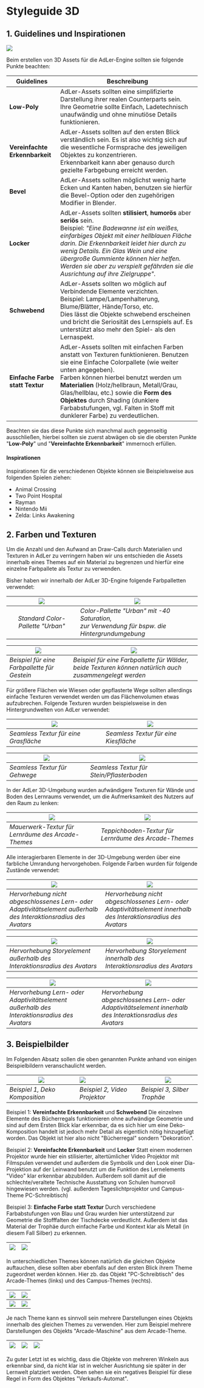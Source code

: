 # Styleguide 3D


## 1. Guidelines und Inspirationen
![](imageStyleguideHeader.PNG)

Beim erstellen von 3D Assets für die AdLer-Engine sollten sie folgende Punkte beachten:

| Guidelines                        | Beschreibung                                                                                                                                                                                                                                                                                                                                                                                            |
|-----------------------------------|---------------------------------------------------------------------------------------------------------------------------------------------------------------------------------------------------------------------------------------------------------------------------------------------------------------------------------------------------------------------------------------------------------|
| **Low-Poly**                          | AdLer-Assets sollten eine simplifizierte Darstellung ihrer realen Counterparts sein.<br/>Ihre Geometrie sollte Einfach, Ladetechnisch unaufwändig und ohne minutiöse Details funktionieren.                                                                                                                                                                                                             |
| **Vereinfachte Erkennbarkeit**        | AdLer-Assets sollten auf den ersten Blick verständlich sein. Es ist also wichtig sich auf die wesentliche Formsprache des jeweiligen Objektes zu konzentrieren.<br/>Erkennbarkeit kann aber genauso durch gezielte Farbgebung erreicht werden.                                                                                                                                                          |
| **Bevel**                             | AdLer-Assets sollten möglichst wenig harte Ecken und Kanten haben, benutzen sie hierfür die Bevel-Option oder den zugehörigen Modifier in Blender.                                                                                                                                                                                                                                                      |
| **Locker**                            | AdLer-Assets sollten **stilisiert**, **humorös** aber **seriös** sein.<br/> Beispiel: _"Eine Badewanne ist ein weißes, einfarbiges Objekt mit einer hellblauen Fläche darin. Die Erkennbarkeit leidet hier durch zu wenig Details. Ein Glas Wein und eine übergroße Gummiente können hier helfen. Werden sie aber zu verspielt gefährden sie die Ausrichtung auf ihre Zielgruppe"_.                     |
| **Schwebend**                         | AdLer-Assets sollten wo möglich auf Verbindende Elemente verzichten. <br/>Beispiel: Lampe/Lampenhalterung, Blume/Blätter, Hände/Torso, etc.<br/>Dies lässt die Objekte schwebend erscheinen und bricht die Seriosität des Lernspiels auf. Es unterstützt also mehr den Spiel- als den Lernaspekt.                                                                                                       |
| **Einfache Farbe <br/> statt Textur** | AdLer-Assets sollten mit einfachen Farben anstatt von Texturen funktionieren. Benutzen sie eine Einfache Colorpallete (wie weiter unten angegeben).<br/>Farben können hierbei benutzt werden um **Materialien** (Holz/hellbraun, Metall/Grau, Glas/hellblau, etc.) sowie die **Form des Objektes** durch Shading (dunklere Farbabstufungen, vgl. Falten in Stoff mit dunklerer Farbe) zu verdeutlichen. |


Beachten sie das diese Punkte sich manchmal auch gegenseitig ausschließen, 
hierbei sollten sie zuerst abwägen ob sie die obersten Punkte "**Low-Poly**" und "**Vereinfachte Erkennbarkeit**"
immernoch erfüllen.

#### Inspirationen

Inspirationen für die verschiedenen Objekte können sie Beispielsweise aus folgenden Spielen ziehen:

- Animal Crossing
- Two Point Hospital
- Rayman
- Nintendo Mii
- Zelda: Links Awakening


## 2. Farben und Texturen

Um die Anzahl und den Aufwand an Draw-Calls durch Materialien und Texturen in AdLer zu verringern haben wir uns entschieden die Assets innerhalb eines Themes auf ein Material zu begrenzen und hierfür eine einzelne Farbpallete als Textur zu verwenden.

Bisher haben wir innerhalb der AdLer 3D-Engine folgende Farbpalletten verwendet:

|   ![](imageStyleguideColorPaletteUrban.jpg)   |                         ![](imageStyleguideColorPaletteUrban-40.jpg)                             |
|:---------------------------------:|-----------------------------------------------------------------------------------------------|
| _Standard Color-Pallette "Urban"_ | _Color-Pallette "Urban" mit -40 Saturation, <br/>zur Verwendung für bspw. die Hintergrundumgebung_ |

|         ![](imageStyleguideStonePalette.png)              |        ![](imageStyleguideForrestPalette.png)                                                                         |
|----------------------------------------------|---------------------------------------------------------------------------------------------------------|
| _Beispiel für eine Farbpallette für Gestein_ | _Beispiel für eine Farbpallette für Wälder, beide Texturen können natürlich auch zusammengelegt werden_ |

Für größere Flächen wie Wiesen oder gepflasterte Wege sollten allerdings einfache Texturen verwendet werden um das Flächenvolumen etwas aufzubrechen.
Folgende Texturen wurden beispielsweise in den Hintergrundwelten von AdLer verwendet:

|      ![](imageStyleguideGrass.png)               |     ![](imageStyleguideRoad.png)                     |
|---------------------------------------|--------------------------------------|
| _Seamless Textur für eine Grasfläche_ | _Seamless Textur für eine Kiesfläche_ |

|   ![](imageStyleguideWegMaterial.png)         |  ![](imageStyleguideStone.png)                         |
|-------------------------------|-------------------------------------------|
| _Seamless Textur für Gehwege_ | _Seamless Textur für Stein/Pflasterboden_ |

In der AdLer 3D-Umgebung wurden aufwändigere Texturen für Wände und Boden des Lernraums verwendet, um die Aufmerksamkeit des Nutzers auf den Raum zu lenken:

| ![](imageStyleguideBeispielWandTextur.jpg)                                    |    ![](imageStyleguideBeispielBodenTextur.jpg)                                   |
|----------------------------------------------------|-------------------------------------------------------|
| _Mauerwerk-Textur für Lernräume des Arcade-Themes_ | _Teppichboden-Textur für Lernräume des Arcade-Themes_ |

Alle interagierbaren Elemente in der 3D-Umgebung werden über eine farbliche Umrandung hervorgehoben. Folgende Farben wurden für folgende Zustände verwendet:

| ![](imageStyleguideBeispielElementHighlightFarbenInteraktionsradiusNo.png)                                       | ![](imageStyleguideBeispielElementHighlightFarbenInteraktionsradiusYes.png)                 |
|------------------------------------------------------------------------------------------------------------------|---------------------------------------------------------------------------------------------|
| _Hervorhebung nicht abgeschlossenes Lern- oder Adaptivitätselement außerhalb des Interaktionsradius des Avatars_ | _Hervorhebung nicht abgeschlossenes Lern- oder Adaptivitätselement innerhalb des Interaktionsradius des Avatars_ |

| ![](imageStyleguideBeispielStoryelementHighlightFarbenInteraktionsradiusNo.png) | ![](imageStyleguideBeispielStoryelementHighlightFarbenInteraktionsradiusYes.png) |
|---------------------------------------------------------------------------------|----------------------------------------------------------------------------------|
| _Hervorhebung Storyelement außerhalb des Interaktionsradius des Avatars_        | _Hervorhebung Storyelement innerhalb des Interaktionsradius des Avatars_         |

| ![](imageStyleguideBeispielElementAbgeschlossenHighlightFarbenInteraktionsradiusNo.png) | ![](imageStyleguideBeispielElementAbgeschlossenHighlightFarbenInteraktionsradiusYes.png)                   |
|---------------------------------------------------------------------------------|------------------------------------------------------------------------------------------------------------|
| _Hervorhebung Lern- oder Adaptivitätselement außerhalb des Interaktionsradius des Avatars_        | _Hervorhebung abgeschlossenes Lern- oder Adaptivitätselement innerhalb des Interaktionsradius des Avatars_ |
## 3. Beispielbilder

Im Folgenden Absatz sollen die oben genannten Punkte anhand von einigen Beispielbildern veranschaulicht werden.

| ![](imageStyleguideDeko.png)   | ![](imageStyleguideVideoProjector.png) | ![](imageStyleguideTrophy_1.png) |
|--------------------------------|:---------------------------------------|----------------------------------|
| _Beispiel 1, Deko Komposition_ | _Beispiel 2, Video Projektor_          | _Beispiel 3, Silber Trophäe_     |

Beispiel 1: **Vereinfachte Erkennbarkeit** und **Schwebend**
Die einzelnen Elemente des Bücherregals funktionieren ohne aufwändige Geometrie und sind auf dem Ersten Blick klar erkennbar, da es sich hier um eine Deko-Komposition handelt ist jedoch mehr Detail als eigentlich nötig hinzugefügt worden.
Das Objekt ist hier also nicht "Bücherregal" sondern "Dekoration".

Beispiel 2: **Vereinfachte Erkennbarkeit** und **Locker**
Statt einem modernen Projektor wurde hier ein stilisierter, altertümlicher Video Projektor mit Filmspulen verwendet und außerdem die Symbolik und den Look einer Dia-Projektion auf der Leinwand benutzt um die Funktion des Lernelements "Video" klar erkennbar abzubilden.
Außerdem soll damit auf die schlechte/veraltete Technische Ausstattung von Schulen humorvoll hingewiesen werden. (vgl. außerdem Tageslichtprojektor und Campus-Theme PC-Schreibtisch)

Beispiel 3: **Einfache Farbe statt Textur**
Durch verschiedene Farbabstufungen von Blau und Grau wurden hier unterstützend zur Geometrie die Stofffalten der Tischdecke verdeutlicht.
Außerdem ist das Material der Trophäe durch einfache Farbe und Kontext klar als Metall (in diesem Fall Silber) zu erkennen.


| ![](imageStyleguideDesk1.png) | ![](imageStyleguideDesk2.png) |
|-------------------------------|-------------------------------|

In unterschiedlichen Themes können natürlich die gleichen Objekte auftauchen, diese sollten aber ebenfalls auf den ersten Blick ihrem Theme zugeordnet werden können.
Hier zb. das Objekt "PC-Schreibtisch" des Arcade-Themes (links) und des Campus-Themes (rechts). 

| ![](imageStyleguideSlotmachine1.png) | ![](imageStyleguideSlotmachine2.png) |
|--------------------------------------|--------------------------------------|
| ![](imageStyleguideSlotmachine3.png) | ![](imageStyleguideSlotmachine4.png) |

Je nach Theme kann es sinnvoll sein mehrere Darstellungen eines Objekts innerhalb des gleichen Themes zu verwenden. Hier zum Beispiel mehrere Darstellungen des Objekts "Arcade-Maschine" aus dem Arcade-Theme.

|  ![](imageStyleguideVendingMachine1.png) | ![](imageStyleguideVendingMachine2.png)  | ![](imageStyleguideVendingMachine3.png)  |
|---|---|---|

Zu guter Letzt ist es wichtig, dass die Objekte von mehreren Winkeln aus erkennbar sind, da nicht klar ist in welcher Ausrichtung sie später in der Lernwelt platziert werden.
Oben sehen sie ein negatives Beispiel für diese Regel in Form des Objektes "Verkaufs-Automat".

